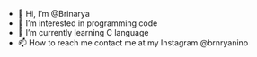 - 👋 Hi, I’m @Brinarya
- 👀 I’m interested in programming code
- 🌱 I’m currently learning C language
- 📫 How to reach me contact me at my Instagram @brnryanino

<!---
Brinarya/Brinarya is a ✨ special ✨ repository because its `README.md` (this file) appears on your GitHub profile.
You can click the Preview link to take a look at your changes.
--->
